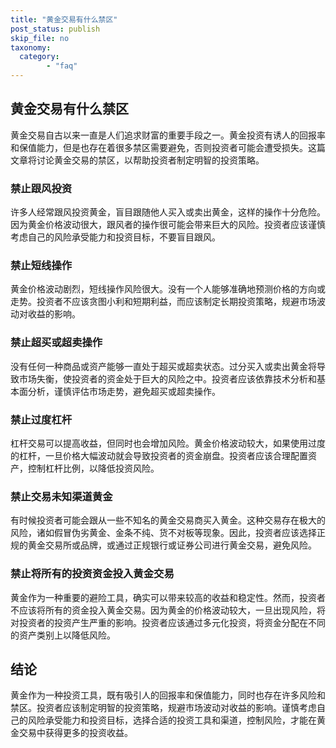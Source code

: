 ```yaml
---
title: "黄金交易有什么禁区"
post_status: publish
skip_file: no
taxonomy:
  category:
        - "faq"
---
```


## 黄金交易有什么禁区

黄金交易自古以来一直是人们追求财富的重要手段之一。黄金投资有诱人的回报率和保值能力，但是也存在着很多禁区需要避免，否则投资者可能会遭受损失。这篇文章将讨论黄金交易的禁区，以帮助投资者制定明智的投资策略。

### 禁止跟风投资

许多人经常跟风投资黄金，盲目跟随他人买入或卖出黄金，这样的操作十分危险。因为黄金价格波动很大，跟风者的操作很可能会带来巨大的风险。投资者应该谨慎考虑自己的风险承受能力和投资目标，不要盲目跟风。

### 禁止短线操作

黄金价格波动剧烈，短线操作风险很大。没有一个人能够准确地预测价格的方向或走势。投资者不应该贪图小利和短期利益，而应该制定长期投资策略，规避市场波动对收益的影响。

### 禁止超买或超卖操作

没有任何一种商品或资产能够一直处于超买或超卖状态。过分买入或卖出黄金将导致市场失衡，使投资者的资金处于巨大的风险之中。投资者应该依靠技术分析和基本面分析，谨慎评估市场走势，避免超买或超卖操作。

### 禁止过度杠杆

杠杆交易可以提高收益，但同时也会增加风险。黄金价格波动较大，如果使用过度的杠杆，一旦价格大幅波动就会导致投资者的资金崩盘。投资者应该合理配置资产，控制杠杆比例，以降低投资风险。

### 禁止交易未知渠道黄金

有时候投资者可能会跟从一些不知名的黄金交易商买入黄金。这种交易存在极大的风险，诸如假冒伪劣黄金、金条不纯、货不对板等现象。因此，投资者应该选择正规的黄金交易所或品牌，或通过正规银行或证券公司进行黄金交易，避免风险。

### 禁止将所有的投资资金投入黄金交易

黄金作为一种重要的避险工具，确实可以带来较高的收益和稳定性。然而，投资者不应该将所有的资金投入黄金交易。因为黄金的价格波动较大，一旦出现风险，将对投资者的投资产生严重的影响。投资者应该通过多元化投资，将资金分配在不同的资产类别上以降低风险。

## 结论

黄金作为一种投资工具，既有吸引人的回报率和保值能力，同时也存在许多风险和禁区。投资者应该制定明智的投资策略，规避市场波动对收益的影响。谨慎考虑自己的风险承受能力和投资目标，选择合适的投资工具和渠道，控制风险，才能在黄金交易中获得更多的投资收益。
